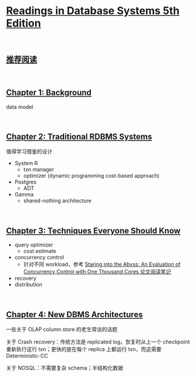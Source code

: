 # [Readings in Database Systems 5th Edition](http://www.redbook.io/)

&nbsp;   
## [推荐阅读](http://www.redbook.io/all-readings.html)

&nbsp;   
## [Chapter 1: Background](http://www.redbook.io/ch1-background.html)

data model


&nbsp;   
## [Chapter 2: Traditional RDBMS Systems](http://www.redbook.io/ch2-importantdbms.html)

值得学习借鉴的设计

- System R
  - txn manager
  - optimizer (dynamic programming cost-based approach)
- Postgres
  - ADT
- Gamma
  - shared-nothing architecture


&nbsp;   
## [Chapter 3: Techniques Everyone Should Know](http://www.redbook.io/ch3-techniques.html)

- query optimizer
  - cost estimate
- concurrency control
  - 针对不同 workload，参考 [Staring into the Abyss: An Evaluation of Concurrency Control with One Thousand Cores 论文阅读笔记](https://github.com/rsy56640/paper-reading/tree/master/%E6%95%B0%E6%8D%AE%E5%BA%93/Staring%20into%20the%20Abyss%20-%20An%20Evaluation%20of%20Concurrency%20Control%20with%20One%20Thousand%20Cores)
- recovery
- distribution


&nbsp;   
## [Chapter 4: New DBMS Architectures](http://www.redbook.io/ch4-newdbms.html)

一些关于 OLAP column store 的老生常谈的话题

关于 Crash recovery：传统方法是 replicated log，恢复时从上一个 checkpoint 重新执行这行 txn；更快的是在每个 replica 上都运行 txn，而这需要 Deterministic-CC

关于 NOSQL：不需要复杂 schema；半结构化数据


&nbsp;   
## []()





&nbsp;   
## []()